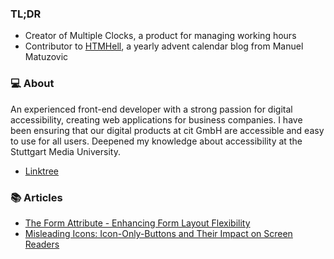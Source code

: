### TL;DR
- Creator of Multiple Clocks, a product for managing working hours
- Contributor to [HTMHell](https://www.htmhell.dev/), a yearly advent calendar blog from Manuel Matuzovic

### :computer: About
An experienced front-end developer with a strong passion for digital accessibility, creating web applications for business companies. I have been ensuring that our digital products at cit GmbH are accessible and easy to use for all users. Deepened my knowledge about accessibility at the Stuttgart Media University.

- [Linktree](https://linktr.ee/alexmuzenhardt)

### :books: Articles
- [The Form Attribute - Enhancing Form Layout Flexibility](https://www.htmhell.dev/adventcalendar/2023/3/)
- [Misleading Icons: Icon-Only-Buttons and Their Impact on Screen Readers](https://www.htmhell.dev/adventcalendar/2024/27/)
